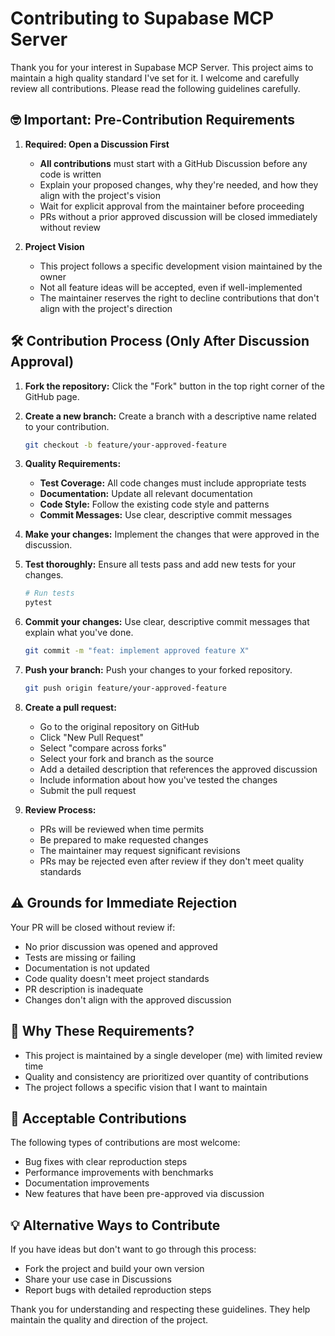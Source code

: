 # Contributing to Supabase MCP Server

Thank you for your interest in Supabase MCP Server. This project aims to maintain a high quality standard I've set for it. I welcome and carefully review all contributions. Please read the following guidelines carefully.

## 🤓 Important: Pre-Contribution Requirements

1. **Required: Open a Discussion First**
   - **All contributions** must start with a GitHub Discussion before any code is written
   - Explain your proposed changes, why they're needed, and how they align with the project's vision
   - Wait for explicit approval from the maintainer before proceeding
   - PRs without a prior approved discussion will be closed immediately without review

2. **Project Vision**
   - This project follows a specific development vision maintained by the owner
   - Not all feature ideas will be accepted, even if well-implemented
   - The maintainer reserves the right to decline contributions that don't align with the project's direction

## 🛠️ Contribution Process (Only After Discussion Approval)

1. **Fork the repository:** Click the "Fork" button in the top right corner of the GitHub page.

2. **Create a new branch:** Create a branch with a descriptive name related to your contribution.
   ```bash
   git checkout -b feature/your-approved-feature
   ```

3. **Quality Requirements:**
   - **Test Coverage:** All code changes must include appropriate tests
   - **Documentation:** Update all relevant documentation
   - **Code Style:** Follow the existing code style and patterns
   - **Commit Messages:** Use clear, descriptive commit messages

4. **Make your changes:** Implement the changes that were approved in the discussion.

5. **Test thoroughly:** Ensure all tests pass and add new tests for your changes.
   ```bash
   # Run tests
   pytest
   ```

6. **Commit your changes:** Use clear, descriptive commit messages that explain what you've done.
   ```bash
   git commit -m "feat: implement approved feature X"
   ```

7. **Push your branch:** Push your changes to your forked repository.
   ```bash
   git push origin feature/your-approved-feature
   ```

8. **Create a pull request:**
   - Go to the original repository on GitHub
   - Click "New Pull Request"
   - Select "compare across forks"
   - Select your fork and branch as the source
   - Add a detailed description that references the approved discussion
   - Include information about how you've tested the changes
   - Submit the pull request

9. **Review Process:**
   - PRs will be reviewed when time permits
   - Be prepared to make requested changes
   - The maintainer may request significant revisions
   - PRs may be rejected even after review if they don't meet quality standards

## ⚠️ Grounds for Immediate Rejection

Your PR will be closed without review if:
- No prior discussion was opened and approved
- Tests are missing or failing
- Documentation is not updated
- Code quality doesn't meet project standards
- PR description is inadequate
- Changes don't align with the approved discussion

## 🤔 Why These Requirements?

- This project is maintained by a single developer (me) with limited review time
- Quality and consistency are prioritized over quantity of contributions
- The project follows a specific vision that I want to maintain

## 🌟 Acceptable Contributions

The following types of contributions are most welcome:
- Bug fixes with clear reproduction steps
- Performance improvements with benchmarks
- Documentation improvements
- New features that have been pre-approved via discussion

## 💡 Alternative Ways to Contribute

If you have ideas but don't want to go through this process:
- Fork the project and build your own version
- Share your use case in Discussions
- Report bugs with detailed reproduction steps

Thank you for understanding and respecting these guidelines. They help maintain the quality and direction of the project.
